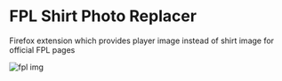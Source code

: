 # FPL Shirt Photo Replacer

Firefox extension which provides player image instead of shirt image for official FPL pages

![fpl img](https://github.com/user-attachments/assets/7cb1ad29-eedd-4803-823d-6ea13a4b7566)


